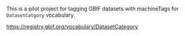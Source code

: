 This is a pilot project for tagging GBIF datasets with machineTags for `DatasetCatgory` vocabulary.  

https://registry.gbif.org/vocabulary/DatasetCategory

